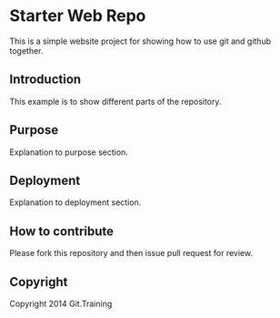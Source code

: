# Starter Web Repo

This is a simple website project for showing how to use git and github together.

## Introduction

This example is to show different parts of the repository.

## Purpose

Explanation to purpose section.

## Deployment

Explanation to deployment section.

## How to contribute

Please fork this repository and then issue pull request for review.

## Copyright

Copyright 2014 Git.Training